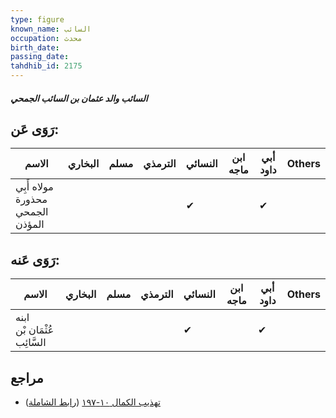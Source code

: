```yaml
---
type: figure
known_name: السائب
occupation: محدث
birth_date:
passing_date:
tahdhib_id: 2175
---
```

##### السائب والد عثمان بن السائب الجمحي

## رَوَى عَن:
| الاسم                            | البخاري | مسلم | الترمذي | النسائي | ابن ماجه | أبي داود | Others |
| -------------------------------- | ------- | ---- | ------- | ------- | -------- | -------- | ------ |
| مولاه أَبِي محذورة الجمحي المؤذن |         |      |         | ✔       |          | ✔        |        |
## رَوَى عَنه:
| الاسم                       | البخاري | مسلم | الترمذي | النسائي | ابن ماجه | أبي داود | Others |
| --------------------------- | ------- | ---- | ------- | ------- | -------- | -------- | ------ |
| ابنه عُثْمَان بْن السَّائِب |         |      |         | ✔       |          | ✔        |        |
## مراجع
- [تهذيب الكمال ١٠-١٩٧](obsidian://open?vault=Tahdhib-al-Kamal&file=Figures/٢١٧٥-السائب%20والد%20عثمان%20بن%20السائب%20الجمحي) ([رابط الشاملة](https://shamela.ws/book/3722/4969))